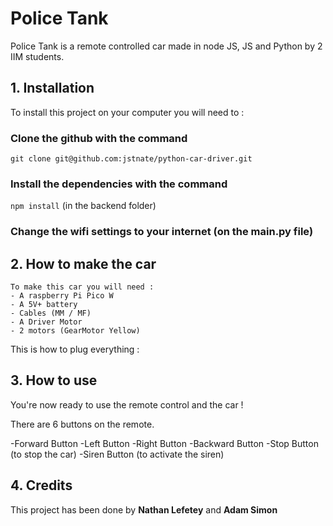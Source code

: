 # Police Tank
Police Tank is a remote controlled car made in node JS, JS and Python by 2 IIM students.

## 1. Installation
To install this project on your computer you will need to :
### Clone the github with the command 
```git clone git@github.com:jstnate/python-car-driver.git ```

### Install the dependencies with the command 
```npm install``` (in the backend folder)

### Change the wifi settings to your internet (on the main.py file)

## 2. How to make the car
    To make this car you will need : 
    - A raspberry Pi Pico W
    - A 5V+ battery
    - Cables (MM / MF)
    - A Driver Motor
    - 2 motors (GearMotor Yellow)

This is how to plug everything : 
<img src="schema.jpg" alt="">

## 3. How to use

You're now ready to use the remote control and the car ! 

There are 6 buttons on the remote.

-Forward Button
-Left Button
-Right Button
-Backward Button
-Stop Button (to stop the car)
-Siren Button (to activate the siren)


## 4. Credits

This project has been done by **Nathan Lefetey** and **Adam Simon**
